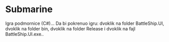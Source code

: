# Submarine
Igra podmornice (C#)...
Da bi pokrenuo igru: dvoklik na folder BattleShip.UI, dvoklik na folder bin, dvoklik na folder Release i dvoklik na fajl BattleShip.UI.exe..